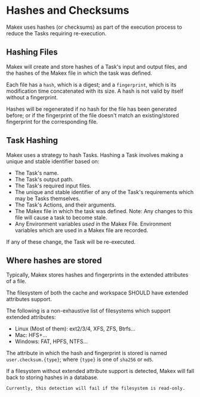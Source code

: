 # Hashes and Checksums

Makex uses hashes (or checksums) as part of the execution process to reduce the Tasks requiring re-execution.

## Hashing Files

Makex will create and store hashes of a Task's input and output files, 
and the hashes of the Makex file in which the task was defined.

Each file has a `hash`, which is a digest; and a `fingerprint`, 
which is its modification time concatenated with its size. 
A hash is not valid by itself without a fingerprint.

Hashes will be regenerated if no hash for the file has been generated before;
or if the fingerprint of the file doesn't match an existing/stored fingerprint for the corresponding file.

## Task Hashing

Makex uses a strategy to hash Tasks. Hashing a Task involves making a unique and stable identifier based on:

- The Task's name.
- The Task's output path.
- The Task's required input files.
- The unique and stable identifier of any of the Task's requirements which may be Tasks themselves.
- The Task's Actions, and their arguments.
- The Makex file in which the task was defined. Note: Any changes to this file will cause a task to become stale.
- Any Environment variables _used_ in the Makex File. Environment variables which are used in a Makex file are recorded.

If any of these change, the Task will be re-executed.

## Where hashes are stored

Typically, Makex stores hashes and fingerprints in the extended attributes of a file.

The filesystem of both the cache and workspace SHOULD have extended attributes support.

The following is a non-exhaustive list of filesystems which support extended attributes:

- Linux (Most of them): ext2/3/4, XFS, ZFS, Btrfs...
- Mac: HFS+...
- Windows: FAT, HPFS, NTFS...

The attribute in which the hash and fingerprint is stored is named `user.checksum.{type}`; 
where `{type}` is one of `sha256` or `md5`.

If a filesystem without extended attribute support is detected, Makex will fall back to storing hashes in a database.

```{note}
Currently, this detection will fail if the filesystem is read-only.
```
